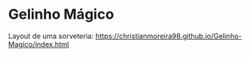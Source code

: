 # Gelinho Mágico
 
Layout de uma sorveteria: https://christianmoreira98.github.io/Gelinho-Magico/index.html
